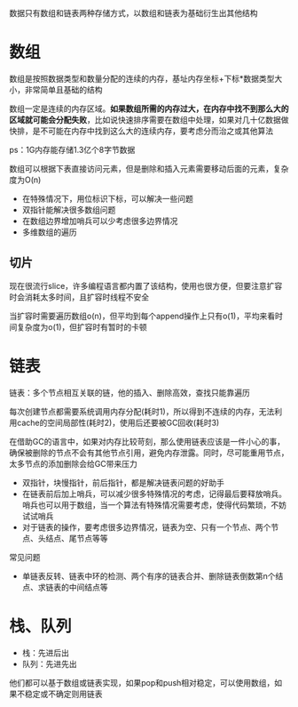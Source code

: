数据只有数组和链表两种存储方式，以数组和链表为基础衍生出其他结构

# 数组
数组是按照数据类型和数量分配的连续的内存，基址内存坐标+下标*数据类型大小，非常简单且基础的结构

数组一定是连续的内存区域。**如果数组所需的内存过大，在内存中找不到那么大的区域就可能会分配失败**，比如说快速排序需要在数组中处理，如果对几十亿数据做快排，是不可能在内存中找到这么大的连续内存，要考虑分而治之或其他算法

ps：1G内存能存储1.3亿个8字节数据

数组可以根据下表直接访问元素，但是删除和插入元素需要移动后面的元素，复杂度为O(n)

- 在特殊情况下，用位标识下标，可以解决一些问题
- 双指针能解决很多数组问题
- 在数组边界增加哨兵可以少考虑很多边界情况
- 多维数组的遍历

## 切片
现在很流行slice，许多编程语言都内置了该结构，使用也很方便，但要注意扩容时会消耗太多时间，且扩容时线程不安全

当扩容时需要遍历数组o(n)，但平均到每个append操作上只有o(1)，平均来看时间复杂度为o(1)，但扩容时有暂时的卡顿

# 链表
链表：多个节点相互关联的链，他的插入、删除高效，查找只能靠遍历

每次创建节点都需要系统调用内存分配(耗时1)，所以得到不连续的内存，无法利用cache的空间局部性(耗时2)，使用后还要被GC回收(耗时3)

在借助GC的语言中，如果对内存比较苛刻，那么使用链表应该是一件小心的事，确保被删除的节点不会有其他节点引用，避免内存泄露。同时，尽可能重用节点，太多节点的添加删除会给GC带来压力

- 双指针，块慢指针，前后指针，都是解决链表问题的好助手
- 在链表前后加上哨兵，可以减少很多特殊情况的考虑，记得最后要释放哨兵。哨兵也可以用于数组，当一个算法有特殊情况需要考虑，使得代码繁琐，不妨试试哨兵
- 对于链表的操作，要考虑很多边界情况，链表为空、只有一个节点、两个节点、头结点、尾节点等等

常见问题
- 单链表反转、链表中环的检测、两个有序的链表合并、删除链表倒数第n个结点、求链表的中间结点等

# 栈、队列
- 栈：先进后出
- 队列：先进先出

他们都可以基于数组或链表实现，如果pop和push相对稳定，可以使用数组，如果不稳定或不确定则用链表

